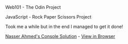 Web101 - The Odin Project

JavaScript - Rock Paper Scissors Project

Took me a while but in the end I managed to get it done!

[Nasser Ahmed's Console Solution](https://github.com/SNasser97/js_project_rock_paper_scissors) - [View in Browser](https://snasser97.github.io/js_project_rock_paper_scissors/index.html)
